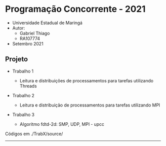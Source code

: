# Programação Concorrente - 2021

* Universidade Estadual de Maringá
* Autor:
  * Gabriel Thiago
  * RA107774
* Setembro 2021

## Projeto

* Trabalho 1
  * Leitura e distribuições de processamentos para tarefas utilizando Threads

* Trabalho 2
  * Leitura e distribuição de processamentos para tarefas utilizando MPI

* Trabalho 3
  * Algoritmo fdtd-2d: SMP, UDP, MPI - upcc

Códigos em ./TrabX/source/

----

